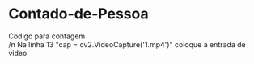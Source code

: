 # Contado-de-Pessoa
Codigo para contagem <br>/n
Na linha 13 "cap = cv2.VideoCapture('1.mp4')" coloque a entrada de video
